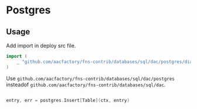 # Postgres

## Usage

Add import in deploy src file.
```go
import (
	_ "github.com/aacfactory/fns-contrib/databases/sql/dac/postgres/dialect"
)
```

Use `github.com/aacfactory/fns-contrib/databases/sql/dac/postgres` insteadof `github.com/aacfactory/fns-contrib/databases/sql/dac`.
```go

entry, err = postgres.Insert[Table](ctx, entry)

```
